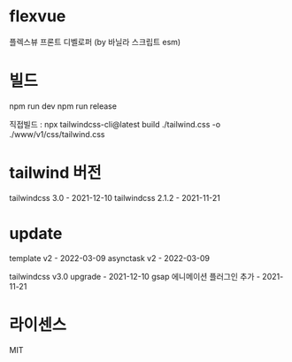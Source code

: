# flexvue
플렉스뷰 프론트 디벨로퍼 (by 바닐라 스크립트 esm)

# 빌드 
npm run dev 
npm run release 

직접빌드 : npx tailwindcss-cli@latest build ./tailwind.css -o ./www/v1/css/tailwind.css

# tailwind 버전
tailwindcss 3.0     - 2021-12-10
tailwindcss 2.1.2   - 2021-11-21

# update
template v2                 - 2022-03-09
asynctask v2                - 2022-03-09

tailwindcss v3.0 upgrade    - 2021-12-10
gsap 에니메이션 플러그인 추가     - 2021-11-21

# 라이센스
MIT 

